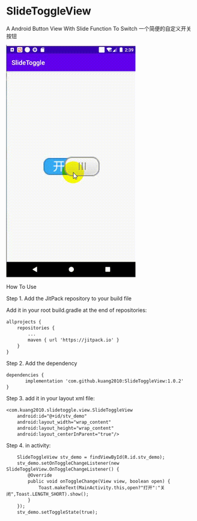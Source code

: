 # SlideToggleView

A Android Button View With Slide Function To Switch
一个简便的自定义开关按钮

![Image text](slidebutton%20.gif)

How To Use

Step 1. Add the JitPack repository to your build file

Add it in your root build.gradle at the end of repositories:

	allprojects {
		repositories {
			...
			maven { url 'https://jitpack.io' }
		}
	}
  
  
Step 2. Add the dependency

	dependencies {
	       implementation 'com.github.kuang2010:SlideToggleView:1.0.2'
	}
  
  

Step 3. add it in your layout xml file:


    <com.kuang2010.slidetoggle.view.SlideToggleView
        android:id="@+id/stv_demo"
        android:layout_width="wrap_content"
        android:layout_height="wrap_content"
        android:layout_centerInParent="true"/>
        
        
        
Step 4.  in activity:

        SlideToggleView stv_demo = findViewById(R.id.stv_demo);
        stv_demo.setOnToggleChangeListener(new SlideToggleView.OnToggleChangeListener() {
            @Override
            public void onToggleChange(View view, boolean open) {
                Toast.makeText(MainActivity.this,open?"打开":"关闭",Toast.LENGTH_SHORT).show();
            }
        });
        stv_demo.setToggleState(true);
        

